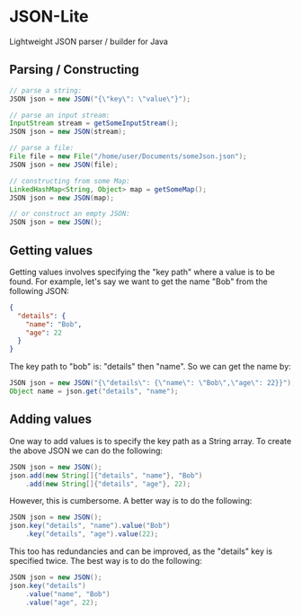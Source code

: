 # JSON-Lite
Lightweight JSON parser / builder for Java

## Parsing / Constructing

```java
// parse a string:
JSON json = new JSON("{\"key\": \"value\"}");

// parse an input stream:
InputStream stream = getSomeInputStream();
JSON json = new JSON(stream);

// parse a file:
File file = new File("/home/user/Documents/someJson.json");
JSON json = new JSON(file);

// constructing from some Map:
LinkedHashMap<String, Object> map = getSomeMap();
JSON json = new JSON(map);

// or construct an empty JSON:
JSON json = new JSON();

```
## Getting values
Getting values involves specifying the "key path" where a value is to be found. For example, let's say we want to get the name
"Bob" from the following JSON:
```json
{
  "details": {
    "name": "Bob",
    "age": 22
  }
}
```
The key path to "bob" is: "details" then "name". So we can get the name by:
```java
JSON json = new JSON("{\"details\": {\"name\": \"Bob\",\"age\": 22}}");
Object name = json.get("details", "name");
```

## Adding values
One way to add values is to specify the key path as a String array. To create the above JSON we can do the following:
```java
JSON json = new JSON();
json.add(new String[]{"details", "name"}, "Bob")
    .add(new String[]{"details", "age"}, 22);
```
However, this is cumbersome. A better way is to do the following:
```java
JSON json = new JSON();
json.key("details", "name").value("Bob")
    .key("details", "age").value(22);
```
This too has redundancies and can be improved, as the "details" key is specified twice. The best way is to do the following:
```java
JSON json = new JSON();
json.key("details")
    .value("name", "Bob")
    .value("age", 22);
```


